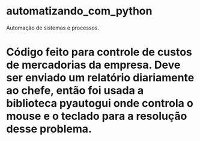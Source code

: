 # automatizando_com_python
Automação de sistemas e processos.

# Código feito para controle de custos de mercadorias da empresa. Deve ser enviado um relatório diariamente ao chefe, então foi usada a biblioteca pyautogui onde controla o mouse e o teclado para a resolução desse problema.
